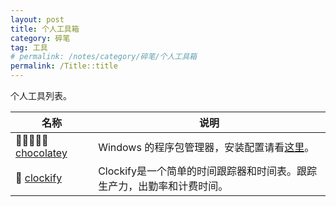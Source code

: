 ```yaml
---
layout: post
title: 个人工具箱
category: 碎笔
tag: 工具
# permalink: /notes/category/碎笔/个人工具箱
permalink: /Title::title
---
```

个人工具列表。

| 名称 | 说明 |
|------|------|
| 💛💛💛💛💛 [chocolatey](https://chocolatey.org/) | Windows 的程序包管理器，安装配置请看[这里](/Title:)。| 
| 💛 [clockify](https://clockify.me/) | Clockify是一个简单的时间跟踪器和时间表。跟踪生产力，出勤率和计费时间。 |